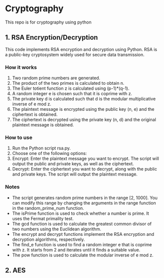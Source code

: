 # Cryptography

This repo is for cryptography using python

## 1. RSA Encryption/Decryption

This code implements RSA encryption and decryption using Python. RSA is a public-key cryptosystem widely used for secure data transmission.

### How it works

1. Two random prime numbers are generated.
2. The product of the two primes is calculated to obtain n.
3. The Euler totient function z is calculated using (p-1)*(q-1).
4. A random integer e is chosen such that it is coprime with z.
5. The private key d is calculated such that d is the modular multiplicative inverse of e mod z.
6. The plaintext message is encrypted using the public key (n, e) and the ciphertext is obtained.
7. The ciphertext is decrypted using the private key (n, d) and the original plaintext message is obtained.

### How to use

1. Run the Python script rsa.py.
2. Choose one of the following options:
3. Encrypt: Enter the plaintext message you want to encrypt. The script will output the public and private keys, as well as the ciphertext.
4. Decrypt: Enter the ciphertext you want to decrypt, along with the public and private keys. The script will output the plaintext message.

### Notes

* The script generates random prime numbers in the range [2, 1000]. You can modify this range by changing the arguments in the range function in the random_prime_num function.
* The isPrime function is used to check whether a number is prime. It uses the Fermat primality test.
* The gcd function is used to calculate the greatest common divisor of two numbers using the Euclidean algorithm.
* The encrypt and decrypt functions implement the RSA encryption and decryption algorithms, respectively.
* The find_e function is used to find a random integer e that is coprime with z. It starts from 2 and iterates until it finds a suitable value.
* The pow function is used to calculate the modular inverse of e mod z.
  
## 2. AES
